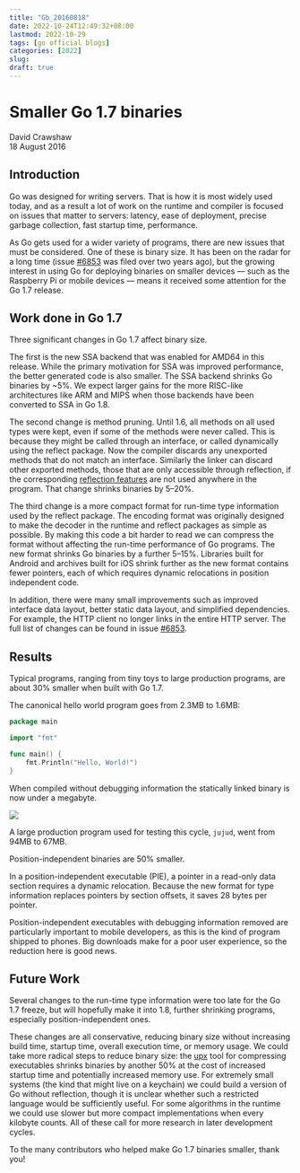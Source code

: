```yaml
---
title: "Gb_20160818"
date: 2022-10-24T12:49:32+08:00
lastmod: 2022-10-29
tags: [go official blogs]
categories: [2022]
slug:
draft: true
---
```

# Smaller Go 1.7 binaries

David Crawshaw  
18 August 2016

## Introduction

Go was designed for writing servers. That is how it is most widely used today, and as a result a lot of work on the runtime and compiler is focused on issues that matter to servers: latency, ease of deployment, precise garbage collection, fast startup time, performance.

As Go gets used for a wider variety of programs, there are new issues that must be considered. One of these is binary size. It has been on the radar for a long time (issue [#6853](https://go.dev/issue/6853) was filed over two years ago), but the growing interest in using Go for deploying binaries on smaller devices — such as the Raspberry Pi or mobile devices — means it received some attention for the Go 1.7 release.

## Work done in Go 1.7

Three significant changes in Go 1.7 affect binary size.

The first is the new SSA backend that was enabled for AMD64 in this release. While the primary motivation for SSA was improved performance, the better generated code is also smaller. The SSA backend shrinks Go binaries by ~5%. We expect larger gains for the more RISC-like architectures like ARM and MIPS when those backends have been converted to SSA in Go 1.8.

The second change is method pruning. Until 1.6, all methods on all used types were kept, even if some of the methods were never called. This is because they might be called through an interface, or called dynamically using the reflect package. Now the compiler discards any unexported methods that do not match an interface. Similarly the linker can discard other exported methods, those that are only accessible through reflection, if the corresponding [reflection features](https://go.dev/pkg/reflect/#Value.Call) are not used anywhere in the program. That change shrinks binaries by 5–20%.

The third change is a more compact format for run-time type information used by the reflect package. The encoding format was originally designed to make the decoder in the runtime and reflect packages as simple as possible. By making this code a bit harder to read we can compress the format without affecting the run-time performance of Go programs. The new format shrinks Go binaries by a further 5–15%. Libraries built for Android and archives built for iOS shrink further as the new format contains fewer pointers, each of which requires dynamic relocations in position independent code.

In addition, there were many small improvements such as improved interface data layout, better static data layout, and simplified dependencies. For example, the HTTP client no longer links in the entire HTTP server. The full list of changes can be found in issue [#6853](https://go.dev/issue/6853).

## Results

Typical programs, ranging from tiny toys to large production programs, are about 30% smaller when built with Go 1.7.

The canonical hello world program goes from 2.3MB to 1.6MB:

```go
package main

import "fmt"

func main() {
    fmt.Println("Hello, World!")
}
```

When compiled without debugging information the statically linked binary is now under a megabyte.

![](https://go.dev/blog/go1.7-binary-size/graph.png)

A large production program used for testing this cycle, `jujud`, went from 94MB to 67MB.

Position-independent binaries are 50% smaller.

In a position-independent executable (PIE), a pointer in a read-only data section requires a dynamic relocation. Because the new format for type information replaces pointers by section offsets, it saves 28 bytes per pointer.

Position-independent executables with debugging information removed are particularly important to mobile developers, as this is the kind of program shipped to phones. Big downloads make for a poor user experience, so the reduction here is good news.

## Future Work

Several changes to the run-time type information were too late for the Go 1.7 freeze, but will hopefully make it into 1.8, further shrinking programs, especially position-independent ones.

These changes are all conservative, reducing binary size without increasing build time, startup time, overall execution time, or memory usage. We could take more radical steps to reduce binary size: the [upx](http://upx.sourceforge.net/) tool for compressing executables shrinks binaries by another 50% at the cost of increased startup time and potentially increased memory use. For extremely small systems (the kind that might live on a keychain) we could build a version of Go without reflection, though it is unclear whether such a restricted language would be sufficiently useful. For some algorithms in the runtime we could use slower but more compact implementations when every kilobyte counts. All of these call for more research in later development cycles.

To the many contributors who helped make Go 1.7 binaries smaller, thank you!
